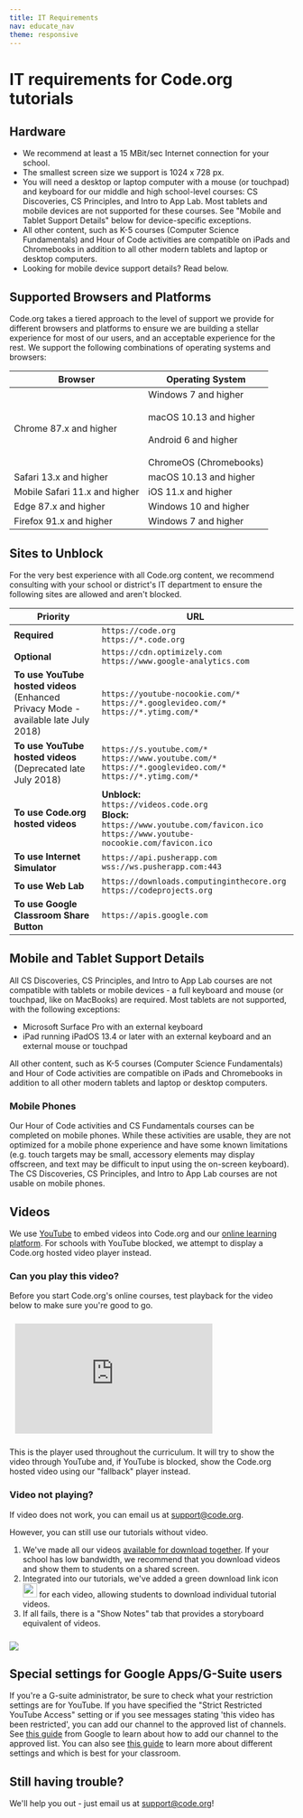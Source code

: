 ```yaml
---
title: IT Requirements
nav: educate_nav
theme: responsive
---
```


# IT requirements for Code.org tutorials

## Hardware

- We recommend at least a 15 MBit/sec Internet connection for your school.
- The smallest screen size we support is 1024 x 728 px.
- You will need a desktop or laptop computer with a mouse (or touchpad) and keyboard for our middle and high school-level courses: CS Discoveries, CS Principles, and Intro to App Lab. Most tablets and mobile devices are not supported for these courses. See "Mobile and Tablet Support Details" below for device-specific exceptions.
- All other content, such as K-5 courses (Computer Science Fundamentals) and Hour of Code activities are compatible on iPads and Chromebooks in addition to all other modern tablets and laptop or desktop computers.
- Looking for mobile device support details? Read below.

## Supported Browsers and Platforms

Code.org takes a tiered approach to the level of support we provide for different browsers and platforms to ensure we are building a stellar experience for most of our users, and an acceptable experience for the rest. We support the following combinations of operating systems and browsers:

| **Browser**                   | **Operating System**                                                                                               |
|-------------------------------|--------------------------------------------------------------------------------------------------------------------|
| Chrome 87.x and higher        | Windows 7 and higher <br><br> macOS 10.13 and higher <br><br> Android 6 and higher <br><br> ChromeOS (Chromebooks) |
| Safari 13.x and higher        | macOS 10.13 and higher                                                                                             |
| Mobile Safari 11.x and higher | iOS 11.x and higher                                                                                                |
| Edge 87.x and higher          | Windows 10 and higher                                                                                              |
| Firefox 91.x and higher       | Windows 7 and higher                                                                                               |

## Sites to Unblock

For the very best experience with all Code.org content, we recommend consulting with your school or district's IT department to ensure the following sites are allowed and aren't blocked.

| Priority                                                                                 | URL                                                                                                                                                    |
| ---------------------------------------------------------------------------------------- | ------------------------------------------------------------------------------------------------------------------------------------------------------ |
| **Required**                                                                             | `https://code.org`<br/>`https://*.code.org`                                                                                                            |
| **Optional**                                                                             | `https://cdn.optimizely.com`<br/>`https://www.google-analytics.com`                                                                                    |
| **To use YouTube hosted videos** <br/>(Enhanced Privacy Mode - available late July 2018) | `https://youtube-nocookie.com/*`<br/>`https://*.googlevideo.com/*`<br/>`https://*.ytimg.com/*`                                                         |
| **To use YouTube hosted videos** <br/>(Deprecated late July 2018)                        | `https://s.youtube.com/*`<br/>`https://www.youtube.com/*`<br/>`https://*.googlevideo.com/*`<br/>`https://*.ytimg.com/*`                                |
| **To use Code.org hosted videos**                                                        | **Unblock:**<br/>`https://videos.code.org`<br/>**Block:**<br/>`https://www.youtube.com/favicon.ico`<br/>`https://www.youtube-nocookie.com/favicon.ico` |
| **To use Internet Simulator**                                                            | `https://api.pusherapp.com`<br/>`wss://ws.pusherapp.com:443`                                                                                           |
| **To use Web Lab**                                                                       | `https://downloads.computinginthecore.org`<br/>`https://codeprojects.org`                                                                              |
| **To use Google Classroom Share Button**                                                 | `https://apis.google.com`                                                                                                                              |

## Mobile and Tablet Support Details

All CS Discoveries, CS Principles, and Intro to App Lab courses are not compatible with tablets or mobile devices - a full keyboard and mouse (or touchpad, like on MacBooks) are required. Most tablets are not supported, with the following exceptions:

- Microsoft Surface Pro with an external keyboard
- iPad running iPadOS 13.4 or later with an external keyboard and an external mouse or touchpad

All other content, such as K-5 courses (Computer Science Fundamentals) and Hour of Code activities are compatible on iPads and Chromebooks in addition to all other modern tablets and laptop or desktop computers.

### Mobile Phones

Our Hour of Code activities and CS Fundamentals courses can be completed on mobile phones. While these activities are usable, they are not optimized for a mobile phone experience and have some known limitations (e.g. touch targets may be small, accessory elements may display offscreen, and text may be difficult to input using the on-screen keyboard). The CS Discoveries, CS Principles, and Intro to App Lab courses are not usable on mobile phones.

## Videos

We use [YouTube](https://www.youtube.com) to embed videos into Code.org and our [online learning platform](https://studio.code.org). For schools with YouTube blocked, we attempt to display a Code.org hosted video player instead.

### Can you play this video?

Before you start Code.org's online courses, test playback for the video below to make sure you're good to go.

<iframe style="margin: 10px;" width="350" height="195" src="https://studio.code.org/videos/embed/artist_intro?width=350&height=195" frameborder="0" allowfullscreen></iframe>

This is the player used throughout the curriculum. It will try to show the video through YouTube and, if YouTube is blocked, show the Code.org hosted video using our "fallback" player instead.

### Video not playing?

If video does not work, you can email us at support@code.org.

However, you can still use our tutorials without video.

1. We've made all our videos [available for download together](https://www.dropbox.com/sh/aax85b3850olxcx/mso9d17QtH). If your school has low bandwidth, we recommend that you download videos and show them to students on a shared screen.
2. Integrated into our tutorials, we've added a green download link icon <img src="/images/green-download.png" width=25 height=25/> for each video, allowing students to download individual tutorial videos.
3. If all fails, there is a "Show Notes" tab that provides a storyboard equivalent of videos.

  <img src="/images/fit-500/show-notes.png" style="margin-top: 10px; max-width: 100%"/>

## Special settings for Google Apps/G-Suite users

If you're a G-suite administrator, be sure to check what your restriction settings are for YouTube. If you have specified the "Strict Restricted YouTube Access" setting or if you see messages stating 'this video has been restricted', you can add our channel to the approved list of channels. See [this guide](https://support.google.com/a/answer/6245597) from Google to learn about how to add our channel to the approved list. You can also see [this guide](https://support.google.com/a/answer/6212415?hl=en) to learn more about different settings and which is best for your classroom.

## Still having trouble?

We'll help you out - just email us at support@code.org!
